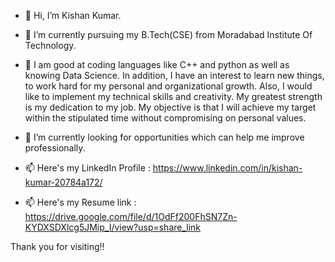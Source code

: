 - 👋 Hi, I’m Kishan Kumar.
- 💞️ I’m currently pursuing my B.Tech(CSE) from Moradabad Institute Of Technology.
- 👀 I am good at coding languages like C++ and python as well as knowing Data Science. In addition, I have an interest to learn new things, to work hard for my personal and organizational growth. Also, I would like to implement my technical skills and creativity. My greatest strength is my dedication to my job. My objective is that I will achieve my target within the stipulated time without compromising on personal values.
- 🌱 I’m currently looking for opportunities which can help me improve professionally.

- 📫 Here's my LinkedIn Profile : https://www.linkedin.com/in/kishan-kumar-20784a172/
- 📫 Here's my Resume link : https://drive.google.com/file/d/1OdFf200FhSN7Zn-KYDXSDXlcg5JMip_I/view?usp=share_link

Thank you for visiting!!


<!---
KishanKumar3/KishanKumar3 is a ✨ special ✨ repository because its `README.md` (this file) appears on your GitHub profile.
You can click the Preview link to take a look at your changes.
--->

